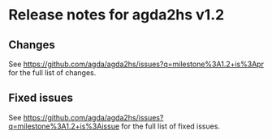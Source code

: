 Release notes for agda2hs v1.2
==============================

Changes
-------

See https://github.com/agda/agda2hs/issues?q=milestone%3A1.2+is%3Apr for the full list of changes.

Fixed issues
------------

See https://github.com/agda/agda2hs/issues?q=milestone%3A1.2+is%3Aissue for the full list of fixed issues.